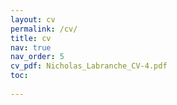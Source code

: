 ```yaml
---
layout: cv
permalink: /cv/
title: cv
nav: true
nav_order: 5
cv_pdf: Nicholas_Labranche_CV-4.pdf
toc:
  
---
```

